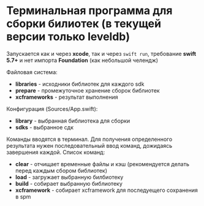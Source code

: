 # Терминальная программа для сборки билиотек (в текущей версии только leveldb)
Запускается как и через **xcode**, так и через `swift run`, требование **swift 5.7+** и нет импорта **Foundation** (как небольшой челендж)

Файловая система:
- **libraries** - исходники библиотек для каждого sdk
- **prepare** - промежуточное хранение сборок библиотек
- **xcframeworks** - результат выполнения 

Конфигурация (Sources/App.swift):
- **library** - выбранная библиотека для сборки
- **sdks** - выбранное сдк


Команды вводятся в терминал. Для получения определенного результата нужен последовательный ввод команд, дожидаясь завершения каждой. Список команд:
- **clear** - отчищает временные файлы и кэш (рекомендуется делать перед каждым сбором библиотек)
- **load** - загружает выбранную билбиотеку
- **build** - собирает выбранную библиотеку
- **xcframework** - собирает xcframework для последуещего сохранения в spm
